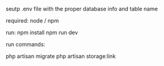 seutp .env file with the proper database info and table name

required:
node / npm

run:
npm install
npm run dev

run commands:

php artisan migrate
php artisan storage:link